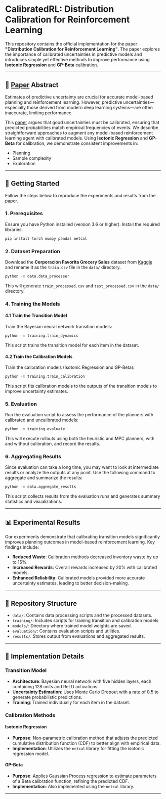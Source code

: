 # CalibratedRL: Distribution Calibration for Reinforcement Learning

This repository contains the official implementation for the paper **"Distribution Calibration for Reinforcement Learning"**. The paper explores the importance of calibrated uncertainties in predictive models and introduces simple yet effective methods to improve performance using **Isotonic Regression** and **GP-Beta** calibration.

---

## 📄 [Paper](paper.pdf) Abstract

Estimates of predictive uncertainty are crucial for accurate model-based planning and reinforcement learning. However, predictive uncertainties—especially those derived from modern deep learning systems—are often inaccurate, limiting performance.

This [paper](paper.pdf) argues that good uncertainties must be calibrated, ensuring that predicted probabilities match empirical frequencies of events. We describe straightforward approaches to augment any model-based reinforcement learning agent with calibrated models. Using **Isotonic Regression** and **GP-Beta** for calibration, we demonstrate consistent improvements in:

- Planning
- Sample complexity
- Exploration

---

## 🚀 Getting Started

Follow the steps below to reproduce the experiments and results from the paper.

### 1. Prerequisites

Ensure you have Python installed (version 3.6 or higher). Install the required libraries:

```bash
pip install torch numpy pandas netcal
```

### 2. Dataset Preparation

Download the **Corporación Favorita Grocery Sales** dataset from [Kaggle](https://www.kaggle.com/competitions/favorita-grocery-sales-forecasting) and rename it as the `train.csv` file in the `data/` directory.
```bash
python -m data.data_processer
```

This will generate `train_processed.csv` and `test_processed.csv` in the `data/` directory.

### 4. Training the Models

#### 4.1 Train the Transition Model

Train the Bayesian neural network transition models:
```bash
python -m training.train_dynamics
```

This script trains the transition model for each item in the dataset.

#### 4.2 Train the Calibration Models

Train the calibration models (Isotonic Regression and GP-Beta):
```bash
python -m training.train_calibration
```
This script fits calibration models to the outputs of the transition models to improve uncertainty estimates.

### 5. Evaluation

Run the evaluation script to assess the performance of the planners with calibrated and uncalibrated models:
```bash
python -m training.evaluate
```

This will execute rollouts using both the heuristic and MPC planners, with and without calibration, and record the results.

### 6. Aggregating Results

Since evaluation can take a long time, you may want to look at intermediate results or analyze the outputs at any point. Use the following command to aggregate and summarize the results:

```bash
python -m data.aggregate_results
```

This script collects results from the evaluation runs and generates summary statistics and visualizations.

---

## 📊 Experimental Results

Our experiments demonstrate that calibrating transition models significantly improves planning outcomes in model-based reinforcement learning. Key findings include:

- **Reduced Waste**: Calibration methods decreased inventory waste by up to 15%.
- **Increased Rewards**: Overall rewards increased by 20% with calibrated models.
- **Enhanced Reliability**: Calibrated models provided more accurate uncertainty estimates, leading to better decision-making.

---

## 📝 Repository Structure

- `data/`: Contains data processing scripts and the processed datasets.
- `training/`: Includes scripts for training transition and calibration models.
- `models/`: Directory where trained model weights are saved.
- `evaluation/`: Contains evaluation scripts and utilities.
- `results/`: Stores output from evaluations and aggregated results.

---

## 🔧 Implementation Details

### Transition Model

- **Architecture**: Bayesian neural network with five hidden layers, each containing 128 units and ReLU activations.
- **Uncertainty Estimation**: Uses Monte Carlo Dropout with a rate of 0.5 to generate probabilistic predictions.
- **Training**: Trained individually for each item in the dataset.

### Calibration Methods

#### Isotonic Regression

- **Purpose**: Non-parametric calibration method that adjusts the predicted cumulative distribution function (CDF) to better align with empirical data.
- **Implementation**: Utilizes the `netcal` library for fitting the isotonic regression model.

#### GP-Beta

- **Purpose**: Applies Gaussian Process regression to estimate parameters of a Beta calibration function, refining the predicted CDF.
- **Implementation**: Also implemented using the `netcal` library.

---